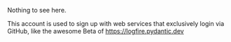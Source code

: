 Nothing to see here. 

This account is used to sign up with web services that exclusively login via GitHub,
like the awesome Beta of https://logfire.pydantic.dev 
